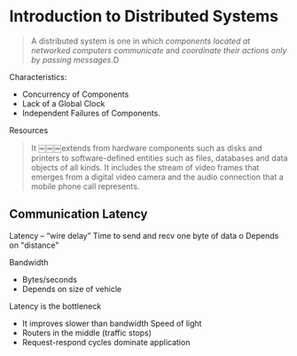 # Introduction to Distributed Systems

>A distributed system is one in which *components located at networked computers communicate* and *coordinate their actions only by passing messages*.D

Characteristics:

* Concurrency of Components
* Lack of a Global Clock
* Independent Failures of Components.

Resources

>It ￼￼￼extends from hardware components such as disks and printers to software-defined entities such as files, databases and data objects of all kinds. It includes the stream of video frames that emerges from a digital video camera and the audio connection that a mobile phone call represents.

## Communication Latency

Latency – “wire delay”
Time to send and recv one byte of data o Depends on "distance"

Bandwidth
* Bytes/seconds
* Depends on size of vehicle

Latency is the bottleneck
* It improves slower than bandwidth   Speed of light
* Routers in the middle (traffic stops)
* Request-respond cycles dominate application
